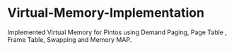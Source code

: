 # Virtual-Memory-Implementation
Implemented Virtual Memory for Pintos using Demand Paging, Page Table , Frame Table, Swapping and Memory MAP.
